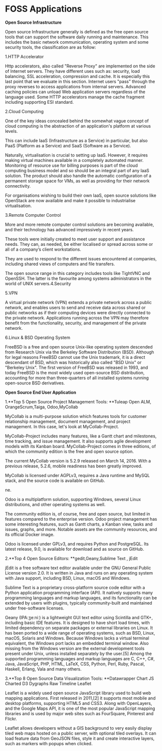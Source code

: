 # FOSS Applications

**Open Source Infrastructure**

Open source Infrastructure generally is defined as the free open source tools that can support the software daily running and maintenance. This includes the basic network communication, operating system and some security tools, the classification are as follow:

1.HTTP Accelerator

Http accelerators, also called "Reverse Proxy" are implemented on the side of Internet servers. They have different uses such as: security, load balancing, SSL acceleration, compression and cache. It is especially this last point that we evaluate in this section. Internet users "pass" through the proxy reverses to access applications from internal servers. Advanced caching policies can unload Web application servers regardless of the language used. Some HTTP accelerators manage the cache fragment including supporting ESI standard.

2.Cloud Computing

One of the key ideas concealed behind the somewhat vague concept of cloud computing is the abstraction of an application's platform at various levels.

This can include IaaS \(Infrastructure as a Service\) in particular, but also PaaS \(Platform as a Service\) and SaaS \(Software as a Service\).

Naturally, virtualisation is crucial to setting up IaaS. However, it requires making virtual machines available in a completely automated manner. Monitoring of resource use for billing purposes is part of the cloud computing business model and so should be an integral part of any IaaS solution. The product should also handle the automatic configuration of a permanent storage space for VMs, as well as providing for their network connectivity.

For organisations wishing to build their own IaaS, open source solutions like OpenStack are now available and make it possible to industrialise virtualisation.

3.Remote Computer Control

More and more remote computer control solutions are becoming available, and their technology has advanced impressively in recent years.

These tools were initially created to meet user support and assistance needs. They can, as needed, be either localised or spread across some or all of a company’s client workstations.

They are used to respond to the different issues encountered at companies, including shared views of computers and file transfers.

The open source range in this category includes tools like TightVNC and OpenSSH. The latter is the favourite among systems administrators in the world of UNIX servers.4.Security

5.VPN

A virtual private network \(VPN\) extends a private network across a public network, and enables users to send and receive data across shared or public networks as if their computing devices were directly connected to the private network. Applications running across the VPN may therefore benefit from the functionality, security, and management of the private network.

6.Linux & BSD Operating System

FreeBSD is a free and open source Unix-like operating system descended from Research Unix via the Berkeley Software Distribution \(BSD\). Although for legal reasons FreeBSD cannot use the Unix trademark, it is a direct descendant of BSD, which was historically also called "BSD Unix" or "Berkeley Unix". The first version of FreeBSD was released in 1993, and today FreeBSD is the most widely used open-source BSD distribution, accounting for more than three-quarters of all installed systems running open-source BSD derivatives.

**Open Source End User Application**

1.**Top 5 Open Source Project Management Tools: **Tuleap Open ALM, OrangeScrum,Taiga, Odoo,MyCollab

MyCollab is a multi-purpose solution which features tools for customer relationship management, document management, and project management. In this case, let's look at MyCollab-Project.

MyCollab-Project includes many features, like a Gantt chart and milestones, time tracking, and issue management. It also supports agile development models with its Kanban board. MyCollab-Project comes in three editions, of which the community edition is the free and open source option.

The current MyCollab version is 5.2.9 released on March 14, 2016. With a previous release, 5.2.6, mobile readiness has been greatly improved.

MyCollab is licensed under AGPLv3, requires a Java runtime and MySQL stack, and the source code is available on GitHub.

ne.

Odoo is a multiplatform solution, supporting Windows, several Linux distributions, and other operating systems as well.

The community edition is, of course, free and open source, but limited in features compared to the enterprise version. Odoo project management has some interesting features, such as Gantt charts, a Kanban view, tasks and issues, graphs, and more. Notable assets are the community resources, and its official Docker image.

Odoo is licensed under GPLv3, and requires Python and PostgreSQL. Its latest release, 9.0, is available for download and as source on GitHub.

2.**Top 4 Open Source Editors: **gedit,Geany,Sublime Text , jEdit

jEdit is a free software text editor available under the GNU General Public License version 2.0. It is written in Java and runs on any operating system with Java support, including BSD, Linux, macOS and Windows.

Sublime Text is a proprietary cross-platform source code editor with a Python application programming interface \(API\). It natively supports many programming languages and markup languages, and its functionality can be extended by users with plugins, typically community-built and maintained under free-software licenses.

Geany \(IPA:ʒeːniː\) is a lightweight GUI text editor using Scintilla and GTK+, including basic IDE features. It is designed to have short load times, with limited dependency on separate packages or external libraries on Linux. It has been ported to a wide range of operating systems, such as BSD, Linux, macOS, Solaris and Windows. Because Windows lacks a virtual terminal equivalent, the Windows port lacks an embedded terminal window. Also missing from the Windows version are the external development tools present under Unix, unless installed separately by the user.\[5\] Among the supported programming languages and markup languages are C, C++, C\#, Java, JavaScript, PHP, HTML, LaTeX, CSS, Python, Perl, Ruby, Pascal, Haskell, Erlang, Vala and many others.



3.**Top 8 Open Source Data Visualization Tools: **Datawrapper Chart JS Charted D3 Dygraphs Raw Timeline Leaflet

Leaflet is a widely used open source JavaScript library used to build web mapping applications. First released in 2011,\[2\] it supports most mobile and desktop platforms, supporting HTML5 and CSS3. Along with OpenLayers, and the Google Maps API, it is one of the most popular JavaScript mapping libraries and is used by major web sites such as FourSquare, Pinterest and Flickr.

Leaflet allows developers without a GIS background to very easily display tiled web maps hosted on a public server, with optional tiled overlays. It can load feature data from GeoJSON files, style it and create interactive layers, such as markers with popups when clicked.







